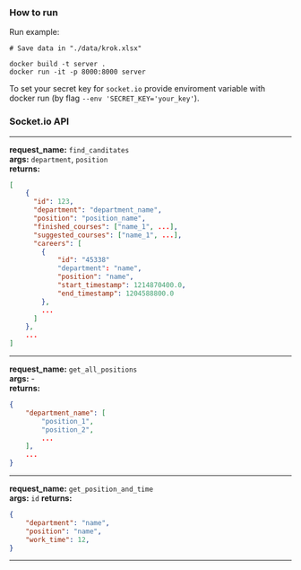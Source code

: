 ### How to run

Run example:
```
# Save data in "./data/krok.xlsx"

docker build -t server .
docker run -it -p 8000:8000 server
```

To set your secret key for `socket.io` provide enviroment variable with docker run (by flag `--env 'SECRET_KEY='your_key'`).

### Socket.io API

___
**request_name:** `find_canditates`\
**args:** `department`, `position`\
**returns:**
```json
[
    {
      "id": 123,
      "department": "department_name",
      "position": "position_name",
      "finished_courses": ["name_1", ...],
      "suggested_courses": ["name_1", ...],
      "careers": [
        {
            "id": "45338"
            "department": "name",
            "position": "name",
            "start_timestamp": 1214870400.0,
            "end_timestamp": 1204588800.0
        },
        ...
      ]
    },
    ...
]
```
___
**request_name:** `get_all_positions`\
**args:** -\
**returns:**
```json
{
    "department_name": [
        "position_1",
        "position_2",
        ...
    ],
    ...
}
```
___
**request_name:** `get_position_and_time`\
**args:** `id`
**returns:**
```json
{
    "department": "name",
    "position": "name",
    "work_time": 12,
}
```
___

